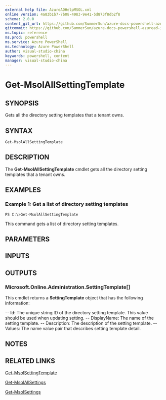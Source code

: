 ```yaml
---
external help file: AzureADHelpMSOL.xml
online version: 4a83b1b7-7b08-4983-9e41-bd873f8db2f8
schema: 2.0.0
content_git_url: https://github.com/SummerSun/azure-docs-powershell-azuread-int/blob/master/.\Azure AD Cmdlets\AzureAD\v1.0\Get-MsolAllSettingTemplate.md
gitcommit: https://github.com/SummerSun/azure-docs-powershell-azuread-int/blob/aa68880375be962d5646d6d763347021b391b5c6/.\Azure AD Cmdlets\AzureAD\v1.0\Get-MsolAllSettingTemplate.md
ms.topic: reference
ms.prod: powershell
ms.service: Azure PowerShell
ms.technology: Azure PowerShell
author: visual-studio-china
keywords: powershell, content
manager: visual-studio-china
---
```


# Get-MsolAllSettingTemplate

## SYNOPSIS
Gets all the directory setting templates that a tenant owns.

## SYNTAX

```
Get-MsolAllSettingTemplate
```

## DESCRIPTION
The **Get-MsolAllSettingTemplate** cmdlet gets all the directory setting templates that a tenant owns.

## EXAMPLES

### Example 1: Get a list of directory setting templates
```
PS C:\>Get-MsolAllSettingTemplate
```

This command gets a list of directory setting templates.

## PARAMETERS

## INPUTS

## OUTPUTS

### Microsoft.Online.Administration.SettingTemplate[]
This cmdlet returns a **SettingTemplate** object that has the following information: 

-- Id: The unique string ID of the directory setting template.
This value should be used when updating setting. 
-- DisplayName: The name of the setting template. 
-- Description: The description of the setting template. 
-- Values: The name value pair that describes setting template detail.

## NOTES

## RELATED LINKS

[Get-MsolSettingTemplate](4a83b1b7-7b08-4983-9e41-bd873f8db2f8)

[Get-MsolAllSettings](4955285a-6fe5-46e2-affc-8b1798ae8f2a)

[Get-MsolSettings](22a5d63b-5386-4137-965f-e5cf5696dde5)

